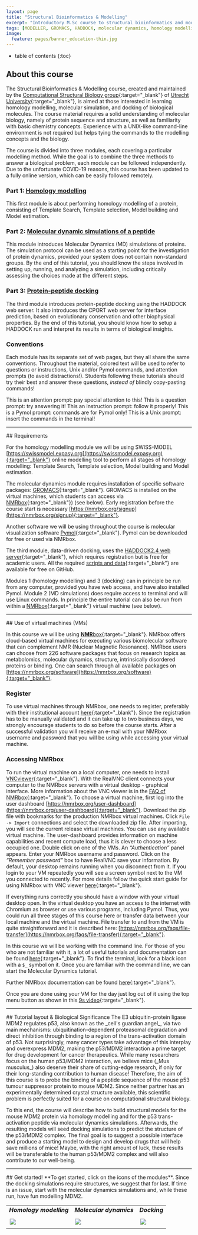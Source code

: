 ```yaml
---
layout: page
title: "Structural Bioinformatics & Modelling"
excerpt: "Introductory M.Sc course to structural bioinformatics and modelling"
tags: [MODELLER, GROMACS, HADDOCK, molecular dynamics, homology modelling, docking, p53, MDM2]
image:
  feature: pages/banner_education-thin.jpg
---
```


* table of contents
{:toc}


## About this course
The Structural Bioinformatics & Modelling course, created and maintained by the
[Computational Structural Biology group](https://bonvinlab.org){:target="_blank"} of
[Utrecht University](https://www.uu.nl){:target="_blank"}, is aimed
at those interested in learning homology modelling, molecular simulation, and docking of biological
molecules. The course material requires a solid understanding of molecular biology, namely of
protein sequence and structure, as well as familiarity with basic chemistry concepts. Experience
with a UNIX-like command-line environment is not required but helps tying the commands to the
modelling concepts and the biology.

The course is divided into three modules, each covering a particular modelling method. While the
goal is to combine the three methods to answer a biological problem, each module can be followed
independently. Due to the unfortunate COVID-19 reasons, this course has been updated to a fully online version, which can be easily followed remotely.


### Part 1: [Homology modelling](/education/molmod_online/modelling)
This first module is about performing homology modelling of a protein, consisting of Template Search, Template selection, Model building and Model estimation.

### Part 2: [Molecular dynamic simulations of a peptide](/education/molmod_online/simulation)
This module introduces Molecular Dynamics (MD) simulations of proteins. The simulation protocol can be used as a starting point for the investigation of protein dynamics, provided your system does not contain non-standard groups. By the end of this tutorial, you should know the steps involved in setting up, running, and analyzing a simulation, including critically assessing the choices made at the different steps.

### Part 3: [Protein-peptide docking](/education/molmod_online/docking)
The third module introduces protein-peptide docking using the HADDOCK web server. It also introduces the CPORT web server for interface prediction, based on evolutionary conservation and other biophysical properties.
By the end of this tutorial, you should know how to setup a HADDOCK run and interpret its results in terms of biological insights.


### Conventions
Each module has its separate set of web pages, but they all share the same conventions. Throughout
the material, colored text will be used to refer to questions or instructions, Unix and/or Pymol
commands, and attention prompts (to avoid distractions!). Students following these tutorials should
try their best and answer these questions, _instead of_ blindly copy-pasting commands!

<a class="prompt prompt-attention">This is an attention prompt: pay special attention to this!</a>
<a class="prompt prompt-question">This is a question prompt: try answering it!</a>
<a class="prompt prompt-info">This an instruction prompt: follow it properly!</a>
<a class="prompt prompt-pymol">This is a Pymol prompt: commands are for Pymol only!</a>
<a class="prompt prompt-cmd">This is a Unix prompt: insert the commands in the terminal!</a>


<hr>
## Requirements

For the homology modelling module we will be using SWISS-MODEL [https://swissmodel.expasy.org](https://swissmodel.expasy.org){:target="_blank"} online modelling tool to perform all stages of homology modelling: Template Search, Template selection, Model building and Model estimation.

The molecular dynamics module requires installation of specific software packages: [GROMACS](https://www.gromacs.org){:target="_blank"}.
GROMACS is installed on the virtual machines, which students can access via [NMRbox](https://nmrbox.org){:target="_blank"}) (see below).
Early registration before the course start is necessary [https://nmrbox.org/signup](https://nmrbox.org/signup){:target="_blank"}.

Another software we will be using throughout the course is molecular visualization software [Pymol](https://pymol.org/2/){:target="_blank"}. Pymol can be downloaded for free or used via NMRbox.

The third module, data-driven docking, uses the [HADDOCK2.4 web server](https://wenmr.science.uu.nl/haddock2.4/){:target="_blank"}, which requires registration but is
free for academic users. All the required [scripts and data](https://github.com/haddocking/molmod-data){:target="_blank"} are available for free
on GitHub.

Modules 1 (homology modelling) and 3 (docking) can in principle be run from any computer, provided you have web access, and have also installed Pymol.
Module 2 (MD simulations) does require access to terminal and will use Linux commands.
In principle the entire tutorial can also be run from within a [NMRbox](https://nmrbox.org){:target="_blank"} virtual machine (see below).


<hr>
## Use of virtual machines (VMs)

In this course we will be using [**NMR**box](https://nmrbox.org){:target="_blank"}. NMRbox offers cloud-based virtual machines for executing various biomolecular software that can complement NMR (Nuclear Magnetic Resonance). NMRbox users can choose from 226 software packages that focus on research topics as metabolomics, molecular dynamics, structure, intrinsically disordered proteins or binding. One can search through all available packages on [https://nmrbox.org/software](https://nmrbox.org/software){:target="_blank"}.

### Register
To use virtual machines through NMRbox, one needs to register, preferably with their institutional account [here](https://nmrbox.org/signup){:target="_blank"}. Since the registration has to be manually validated and it can take up to two business days, we strongly encourage students to do so before the course starts. After a successful validation you will receive an e-mail with your NMRbox username and password that you will be using while accessing your virtual machine.

### Accessing NMRbox
To run the virtual machine on a local computer, one needs to install [VNCviewer](https://www.realvnc.com/en/connect/download/vnc/){:target="_blank"}. With the RealVNC client connects your computer to the NMRbox servers with a virtual desktop - graphical interface. More information about the VNC viewer is in the [FAQ of NMRbox](https://nmrbox.org/faqs/vnc-client){:target="_blank"}.
To choose a virtual machine, first log into the user dashboard [https://nmrbox.org/user-dashboard](https://nmrbox.org/user-dashboard){:target="_blank"}. Download the zip file with bookmarks for the production NMRbox virtual machines. Click `File -> Import` connections and select the downloaded zip file. After importing, you will see the current release virtual machines. You can use any available virtual machine. The user-dashboard provides information on machine capabilities and recent compute load, thus it is clever to choose a less occupied one. Double click on one of the VMs. An *“Authentication”* panel appears. Enter your NMRbox username and password. Click on the *“Remember password”* box to have RealVNC save your information. By default, your desktop remains running when you disconnect from it.  If you login to your VM repeatedly you will see a screen symbol next to the VM you connected to recently. For more details follow the quick start guide for using NMRbox with VNC viewer [here](https://api.nmrbox.org/files/quick-start-osx.pdf){:target="_blank"}.


If everything runs correctly you should have a window with your virtual desktop open. In the virtual desktop you have an access to the internet with Chromium as browser or use various programs, including Pymol. Thus, you could run all three stages of this course here or transfer data between your local machine and the virtual machine. File transfer to and from the VM is quite straightforward and it is described here: [https://nmrbox.org/faqs/file-transfer](https://nmrbox.org/faqs/file-transfer){:target="_blank"}.

In this course we will be working with the command line. For those of you who are not familiar with it, a lot of useful tutorials and documentation can be found [here](https://nmrbox.org/faqs/terminal-help){:target="_blank"}. To find the terminal, look for a black icon with a `$_` symbol on it. Once you are familiar with the command line, we can start the Molecular Dynamics tutorial.

Further NMRbox documentation can be found [here](https://nmrbox.org/pages/documentation){:target="_blank"}.

Once you are done using your VM for the day just log out of it using the top menu button as shown in this [9s video](https://www.youtube.com/watch?v=fHRCij5WJmM&feature=youtu.be){:target="_blank"}.


<hr>
## Tutorial layout & Biological Significance
The E3 ubiquitin-protein ligase MDM2 regulates p53, also known as the _cell's guardian angel_, via
two main mechanisms: ubiquitination-dependent proteasomal degradation and direct inhibition through
binding to a region of the trans-activation domain of p53. Not surprisingly, many cancer types take
advantage of this interplay and overexpress MDM2, making the p53/MDM2 interaction a prime target
for drug development for cancer therapeutics. While many researchers focus on the human p53/MDM2
interaction, we believe mice (_Mus musculus_) also deserve their share of cutting-edge research, if
only for their long-standing contribution to human disease! Therefore, the aim of this course is to
probe the binding of a peptide sequence of the mouse p53 tumour suppressor protein to mouse MDM2.
Since neither partner has an experimentally determined crystal structure available, this scientific
problem is perfectly suited for a course on computational structural biology.

To this end, the course will describe how to build structural models for the mouse MDM2 protein via
homology modelling and for the p53 trans-activation peptide via molecular dynamics simulations.
Afterwards, the resulting models will seed docking simulations to predict the structure of the
p53/MDM2 complex. The final goal is to suggest a possible interface and produce a starting model to
design and develop drugs that will help save millions of mice! Maybe, with the right amount of
luck, these results will be transferable to the human p53/MDM2 complex and will also contribute to
our well-being.


<hr>
## Get started!
**To get started, click on the icons of the modules**. Since the docking simulations require
structures, we suggest that for last. If time is an issue, start with the molecular dynamics
simulations and, while these run, have fun modelling MDM2.

<table class="three-col-table">
  <tr>
    <td><center><i><b>Homology modelling</b></i></center></td>
    <td><center><i><b>Molecular dynamics</b></i></center></td>
    <td><center><i><b>Docking</b></i></center></td>
  </tr>
  <tr>
    <td style="padding:10px">
      <a href="/education/molmod_online/modelling"
         alt="Structure prediction of the mouse MDM2 protein using SSWISS-MODEL"
         title="Structure prediction of the mouse MDM2 protein using SWISS-MODEL">
         <img src="/images/molmod/hm_protein.jpg" class="col-table">
      </a>
    </td>
    <td style="padding:10px">
      <a href="/education/molmod_online/simulation"
         alt="Molecular dynamics simulation of a mouse p53 peptide fragment using GROMACS."
         title="Molecular dynamics simulation of a mouse p53 peptide fragment using GROMACS.">
         <img src="/images/molmod/md_ensemble.jpg" class="col-table">
      </a>
    </td>
    <td style="padding:10px">
      <a href="/education/molmod_online/docking"
         alt="Data-driven structure prediction of the mouse MDM2/p53 protein-peptide complex using HADDOCK."
         title="Data-driven structure prediction of the mouse MDM2/p53 protein-peptide complex using HADDOCK.">
         <img src="/images/molmod/protein_cmplx.jpg" class="col-table">
      </a>
    </td>
  </tr>
</table>

